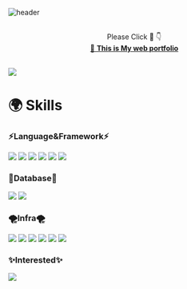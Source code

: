 ![header](https://capsule-render.vercel.app/api?type=soft&color=gradient&height=300&section=header&text=Welcome👋&fontSize=90)<br><br>


<p align="center">
  Please Click 🙏 👇<br>
  <a href="https://seung-ryeol-portfolio.vercel.app/" target="_blank">
    🚀 <b>This is My web portfolio</b>
  </a>
</p>

</br>

<img src="https://github-readme-stats.vercel.app/api?username=Ryeolee&show_icons=true">


# <div>🌍 Skills</div>

### <div text-align:center>⚡️Language&Framework⚡️
<div>
  
  <img src="https://img.shields.io/badge/Javascript-F7DF1E?style=flat-the-badge&logo=Javascript&logoColor=white"> 
  <img src="https://img.shields.io/badge/TypeScript-3178C6?style=flat-the-badge&logo=TypeScript&logoColor=white">   
  <img src="https://img.shields.io/badge/Node.js-339933?style=flat-the-badge&logo=Node.js&logoColor=white"> 
  <img src="https://img.shields.io/badge/Express.js-000000?style=flat-the-badge&logo=Express&logoColor=white"> 
  <img src="https://img.shields.io/badge/Nest.js-E0234E?style=flat-the-badge&logo=nestjs&logoColor=white"> 
  <img src="https://img.shields.io/badge/Java-007396?style=flat&logo=OpenJDK&logoColor=white"/>
 
  </div> 

### 🎁Database🎁

<div>
  
<img src="https://img.shields.io/badge/MySQL-4479A1?style=flat-the-badge&logo=MySQL&logoColor=white">
<img src="https://img.shields.io/badge/Redis-DC382D?style=flat-the-badge&logo=Redis&logoColor=white">


</div> 


### 🌪️Infra🌪️

<div>
  <img src="https://img.shields.io/badge/Amazon S3-569A31?style=flat-the-badge&logo=Amazon S3&logoColor=white"> 
  <img src="https://img.shields.io/badge/Amazon RDS-527FFF?style=flat-the-badge&logo=Amazon RDS&logoColor=white">
  <img src="https://img.shields.io/badge/Amazon EC2-FF9900?style=flat-the-badge&logo=Amazon EC2&logoColor=white">  
  <img src="https://img.shields.io/badge/Docker-2496ED?style=flat-the-badge&logo=Docker&logoColor=white"> 
  <img src="https://img.shields.io/badge/GitHub Actions-2088FF?style=flat-the-badge&logo=GitHub Actions&logoColor=white">
 <img src="https://img.shields.io/badge/nginx-009639?style=flat-the-badge&logo=nginx&logoColor=white">
    
</div> 


### ✨Interested✨
<div>
  
<img src="https://img.shields.io/badge/springboot-6DB33F?style=flat-the-badge&logo=springboot&logoColor=white"> 
  
 </div>



<br>
<br>














